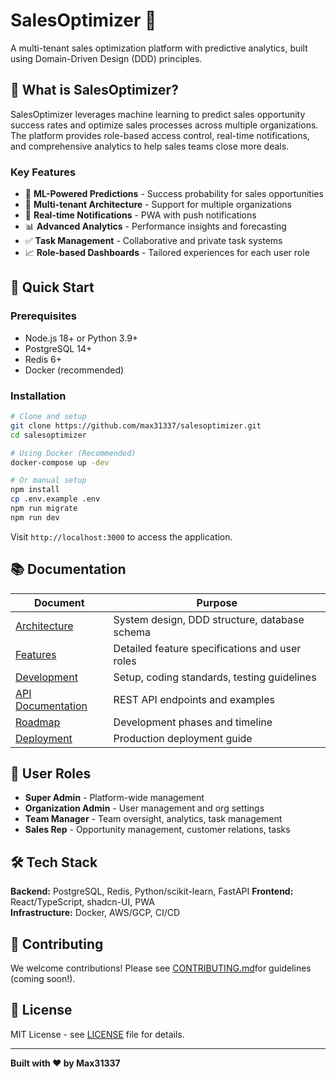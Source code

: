 # SalesOptimizer 🚀

A multi-tenant sales optimization platform with predictive analytics, built using Domain-Driven Design (DDD) principles.

## 🎯 What is SalesOptimizer?

SalesOptimizer leverages machine learning to predict sales opportunity success rates and optimize sales processes across multiple organizations. The platform provides role-based access control, real-time notifications, and comprehensive analytics to help sales teams close more deals.

### Key Features
- 🧠 **ML-Powered Predictions** - Success probability for sales opportunities
- 👥 **Multi-tenant Architecture** - Support for multiple organizations
- 📱 **Real-time Notifications** - PWA with push notifications
- 📊 **Advanced Analytics** - Performance insights and forecasting
- ✅ **Task Management** - Collaborative and private task systems
- 📈 **Role-based Dashboards** - Tailored experiences for each user role

## 🚀 Quick Start

### Prerequisites
- Node.js 18+ or Python 3.9+
- PostgreSQL 14+
- Redis 6+
- Docker (recommended)

### Installation
```bash
# Clone and setup
git clone https://github.com/max31337/salesoptimizer.git
cd salesoptimizer

# Using Docker (Recommended)
docker-compose up -dev

# Or manual setup
npm install
cp .env.example .env
npm run migrate
npm run dev
```

Visit `http://localhost:3000` to access the application.

## 📚 Documentation

| Document | Purpose |
|----------|---------|
| [Architecture](docs/ARCHITECTURE.md) | System design, DDD structure, database schema |
| [Features](docs/FEATURES.md) | Detailed feature specifications and user roles |
| [Development](docs/DEVELOPMENT.md) | Setup, coding standards, testing guidelines |
| [API Documentation](docs/API.md) | REST API endpoints and examples |
| [Roadmap](docs/ROADMAP.md) | Development phases and timeline |
| [Deployment](docs/DEPLOYMENT.md) | Production deployment guide |

## 👥 User Roles

- **Super Admin** - Platform-wide management
- **Organization Admin** - User management and org settings  
- **Team Manager** - Team oversight, analytics, task management
- **Sales Rep** - Opportunity management, customer relations, tasks

## 🛠️ Tech Stack

**Backend:** PostgreSQL, Redis, Python/scikit-learn, FastAPI 
**Frontend:** React/TypeScript, shadcn-UI, PWA  
**Infrastructure:** Docker, AWS/GCP, CI/CD

## 🤝 Contributing

We welcome contributions! Please see [CONTRIBUTING.md](CONTRIBUTING.md)for guidelines (coming soon!).

## 📄 License

MIT License - see [LICENSE](LICENSE) file for details.

---

**Built with ❤️ by Max31337**